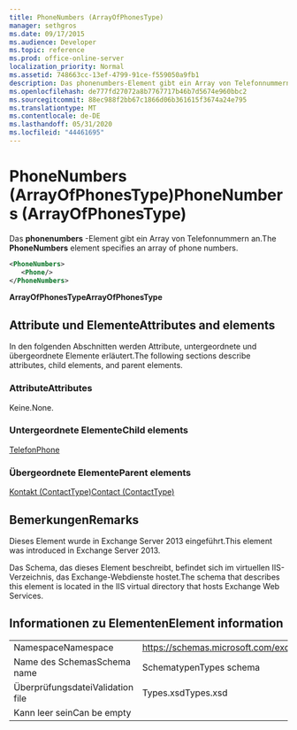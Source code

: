 ```yaml
---
title: PhoneNumbers (ArrayOfPhonesType)
manager: sethgros
ms.date: 09/17/2015
ms.audience: Developer
ms.topic: reference
ms.prod: office-online-server
localization_priority: Normal
ms.assetid: 748663cc-13ef-4799-91ce-f559050a9fb1
description: Das phonenumbers-Element gibt ein Array von Telefonnummern an.
ms.openlocfilehash: de777fd27072a8b7767717b46b7d5674e960bbc2
ms.sourcegitcommit: 88ec988f2bb67c1866d06b361615f3674a24e795
ms.translationtype: MT
ms.contentlocale: de-DE
ms.lasthandoff: 05/31/2020
ms.locfileid: "44461695"
---
```

# <a name="phonenumbers-arrayofphonestype"></a><span data-ttu-id="a15b4-103">PhoneNumbers (ArrayOfPhonesType)</span><span class="sxs-lookup"><span data-stu-id="a15b4-103">PhoneNumbers (ArrayOfPhonesType)</span></span>

<span data-ttu-id="a15b4-104">Das **phonenumbers** -Element gibt ein Array von Telefonnummern an.</span><span class="sxs-lookup"><span data-stu-id="a15b4-104">The **PhoneNumbers** element specifies an array of phone numbers.</span></span> 
  
```XML
<PhoneNumbers>
   <Phone/>
</PhoneNumbers>
```

 <span data-ttu-id="a15b4-105">**ArrayOfPhonesType**</span><span class="sxs-lookup"><span data-stu-id="a15b4-105">**ArrayOfPhonesType**</span></span>
## <a name="attributes-and-elements"></a><span data-ttu-id="a15b4-106">Attribute und Elemente</span><span class="sxs-lookup"><span data-stu-id="a15b4-106">Attributes and elements</span></span>

<span data-ttu-id="a15b4-107">In den folgenden Abschnitten werden Attribute, untergeordnete und übergeordnete Elemente erläutert.</span><span class="sxs-lookup"><span data-stu-id="a15b4-107">The following sections describe attributes, child elements, and parent elements.</span></span>
  
### <a name="attributes"></a><span data-ttu-id="a15b4-108">Attribute</span><span class="sxs-lookup"><span data-stu-id="a15b4-108">Attributes</span></span>

<span data-ttu-id="a15b4-109">Keine.</span><span class="sxs-lookup"><span data-stu-id="a15b4-109">None.</span></span>
  
### <a name="child-elements"></a><span data-ttu-id="a15b4-110">Untergeordnete Elemente</span><span class="sxs-lookup"><span data-stu-id="a15b4-110">Child elements</span></span>

[<span data-ttu-id="a15b4-111">Telefon</span><span class="sxs-lookup"><span data-stu-id="a15b4-111">Phone</span></span>](phone.md)
  
### <a name="parent-elements"></a><span data-ttu-id="a15b4-112">Übergeordnete Elemente</span><span class="sxs-lookup"><span data-stu-id="a15b4-112">Parent elements</span></span>

[<span data-ttu-id="a15b4-113">Kontakt (ContactType)</span><span class="sxs-lookup"><span data-stu-id="a15b4-113">Contact (ContactType)</span></span>](contact-contacttype.md)
  
## <a name="remarks"></a><span data-ttu-id="a15b4-114">Bemerkungen</span><span class="sxs-lookup"><span data-stu-id="a15b4-114">Remarks</span></span>

<span data-ttu-id="a15b4-115">Dieses Element wurde in Exchange Server 2013 eingeführt.</span><span class="sxs-lookup"><span data-stu-id="a15b4-115">This element was introduced in Exchange Server 2013.</span></span>
  
<span data-ttu-id="a15b4-116">Das Schema, das dieses Element beschreibt, befindet sich im virtuellen IIS-Verzeichnis, das Exchange-Webdienste hostet.</span><span class="sxs-lookup"><span data-stu-id="a15b4-116">The schema that describes this element is located in the IIS virtual directory that hosts Exchange Web Services.</span></span>
  
## <a name="element-information"></a><span data-ttu-id="a15b4-117">Informationen zu Elementen</span><span class="sxs-lookup"><span data-stu-id="a15b4-117">Element information</span></span>

|||
|:-----|:-----|
|<span data-ttu-id="a15b4-118">Namespace</span><span class="sxs-lookup"><span data-stu-id="a15b4-118">Namespace</span></span>  <br/> |https://schemas.microsoft.com/exchange/services/2006/types  <br/> |
|<span data-ttu-id="a15b4-119">Name des Schemas</span><span class="sxs-lookup"><span data-stu-id="a15b4-119">Schema name</span></span>  <br/> |<span data-ttu-id="a15b4-120">Schematypen</span><span class="sxs-lookup"><span data-stu-id="a15b4-120">Types schema</span></span>  <br/> |
|<span data-ttu-id="a15b4-121">Überprüfungsdatei</span><span class="sxs-lookup"><span data-stu-id="a15b4-121">Validation file</span></span>  <br/> |<span data-ttu-id="a15b4-122">Types.xsd</span><span class="sxs-lookup"><span data-stu-id="a15b4-122">Types.xsd</span></span>  <br/> |
|<span data-ttu-id="a15b4-123">Kann leer sein</span><span class="sxs-lookup"><span data-stu-id="a15b4-123">Can be empty</span></span>  <br/> ||
   

